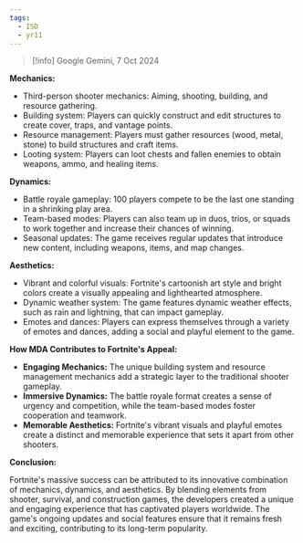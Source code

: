 ```yaml
---
tags:
  - ISD
  - yr11
---
```

> [!info] Google Gemini, 7 Oct 2024


**Mechanics:**

- Third-person shooter mechanics: Aiming, shooting, building, and resource gathering.
- Building system: Players can quickly construct and edit structures to create cover, traps, and vantage points.
- Resource management: Players must gather resources (wood, metal, stone) to build structures and craft items.
- Looting system: Players can loot chests and fallen enemies to obtain weapons, ammo, and healing items.

**Dynamics:**

- Battle royale gameplay: 100 players compete to be the last one standing in a shrinking play area.
- Team-based modes: Players can also team up in duos, trios, or squads to work together and increase their chances of winning.
- Seasonal updates: The game receives regular updates that introduce new content, including weapons, items, and map changes.

**Aesthetics:**

- Vibrant and colorful visuals: Fortnite's cartoonish art style and bright colors create a visually appealing and lighthearted atmosphere.
- Dynamic weather system: The game features dynamic weather effects, such as rain and lightning, that can impact gameplay.
- Emotes and dances: Players can express themselves through a variety of emotes and dances, adding a social and playful element to the game.

**How MDA Contributes to Fortnite's Appeal:**

- **Engaging Mechanics:** The unique building system and resource management mechanics add a strategic layer to the traditional shooter gameplay.
- **Immersive Dynamics:** The battle royale format creates a sense of urgency and competition, while the team-based modes foster cooperation and teamwork.
- **Memorable Aesthetics:** Fortnite's vibrant visuals and playful emotes create a distinct and memorable experience that sets it apart from other shooters.

**Conclusion:**

Fortnite's massive success can be attributed to its innovative combination of mechanics, dynamics, and aesthetics. By blending elements from shooter, survival, and construction games, the developers created a unique and engaging experience that has captivated players worldwide. The game's ongoing updates and social features ensure that it remains fresh and exciting, contributing to its long-term popularity.